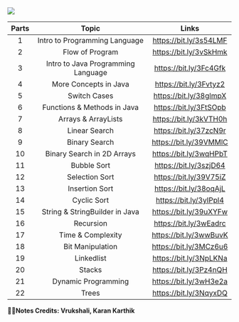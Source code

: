 <img src="https://github.com/bhavesh1129/All-In-One-Interview-Preparation/blob/main/DSA/Java/Handwritten%20Notes/Banner.gif">

| Parts | Topic | Links |
| :---: | :---: | :-: |
| 1 | Intro to Programming Language | https://bit.ly/3s54LMF |
| 2 | Flow of Program | https://bit.ly/3vSkHmk |
| 3 | Intro to Java Programming Language | https://bit.ly/3Fc4Gfk |
| 4 | More Concepts in Java | https://bit.ly/3Fvtyz2 |
| 5 |Switch Cases | https://bit.ly/38glmpX |
| 6 | Functions & Methods in Java | https://bit.ly/3FtSOpb |
| 7 | Arrays & ArrayLists | https://bit.ly/3kVTH0h |
| 8 | Linear Search | https://bit.ly/37zcN9r |
| 9 | Binary Search | https://bit.ly/39VMMlC |
| 10 | Binary Search in 2D Arrays | https://bit.ly/3wqHPbT |
| 11 | Bubble Sort | https://bit.ly/3szjD64 |
| 12 | Selection Sort | https://bit.ly/39V75iZ |
| 13 | Insertion Sort | https://bit.ly/38oqAjL |
| 14 | Cyclic Sort | https://bit.ly/3yIPpl4 |
| 15 | String & StringBuilder in Java | https://bit.ly/39uXYFw |
| 16 | Recursion | https://bit.ly/3wEadrc |
| 17 | Time & Complexity | https://bit.ly/3wwBuvK |
| 18 | Bit Manipulation | https://bit.ly/3MCz6u6 |
| 19 | Linkedlist | https://bit.ly/3NpLKNa |
| 20 | Stacks | https://bit.ly/3Pz4nQH |
| 21 | Dynamic Programming | https://bit.ly/3wH3e2a |
| 22 | Trees | https://bit.ly/3NqyxDQ |

**🧑‍💻Notes Credits: Vrukshali, Karan Karthik**

